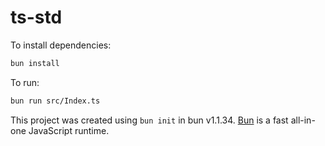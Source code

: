 # ts-std

To install dependencies:

```bash
bun install
```

To run:

```bash
bun run src/Index.ts
```

This project was created using `bun init` in bun v1.1.34. [Bun](https://bun.sh) is a fast all-in-one JavaScript runtime.

